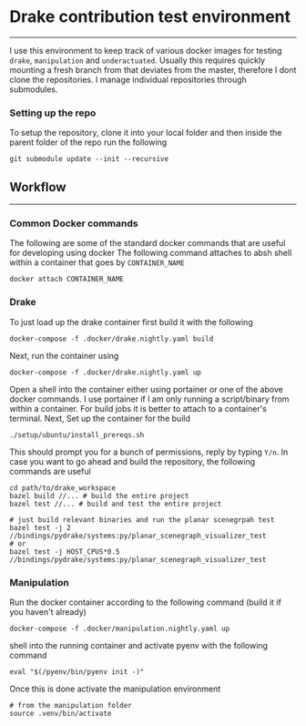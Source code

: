 # Drake contribution test environment
---

I use this environment to keep track of various docker images for testing
`drake`, `manipulation` and `underactuated`. Usually this requires quickly
mounting a fresh branch from that deviates from the master, therefore I dont
clone the repositories. I manage individual repositories through submodules.

### Setting up the repo
To setup the repository, clone it into your local folder and then inside the
parent folder of the repo run the following
```
git submodule update --init --recursive
```

## Workflow
---
### Common Docker commands
The following are some of the standard docker commands that are useful for
developing using docker
The following command attaches to absh shell within a container that goes by
`CONTAINER_NAME`
```
docker attach CONTAINER_NAME
```

### Drake
To just load up the drake container first build it with the following
```
docker-compose -f .docker/drake.nightly.yaml build
```
Next, run the container using
```
docker-compose -f .docker/drake.nightly.yaml up
```
Open a shell into the container either using portainer or one of the above
docker commands. I use portainer if I am only running a script/binary from
within a container. For build jobs it is better to attach to a container's
terminal.
Next, Set up the container for the build
```
./setup/ubuntu/install_prereqs.sh
```
This should prompt you for a bunch of permissions, reply by typing `Y/n`. In
case you want to go ahead and build the repository, the following commands are
useful
```
cd path/to/drake_workspace
bazel build //... # build the entire project
bazel test //... # build and test the entire project

# just build relevant binaries and run the planar scenegrpah test
bazel test -j 2 //bindings/pydrake/systems:py/planar_scenegraph_visualizer_test
# or
bazel test -j HOST_CPUS*0.5 //bindings/pydrake/systems:py/planar_scenegraph_visualizer_test
```


### Manipulation
Run the docker container according to the following command (build it if you
haven't already)
```
docker-compose -f .docker/manipulation.nightly.yaml up
```

shell into the running container and activate pyenv with the following command
```
eval "$(/pyenv/bin/pyenv init -)"
```
Once this is done activate the manipulation environment
```
# from the manipulation folder
source .venv/bin/activate
```

